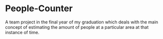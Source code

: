 # People-Counter
A team project in the final year of my graduation which deals with the main concept of estimating the amount of people at a particular area at that instance of time.
